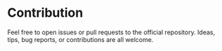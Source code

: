 # Contribution

Feel free to open issues or pull requests to the official repository. Ideas, tips, bug reports, or contributions are all welcome.
